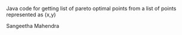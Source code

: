 Java code for getting list of pareto optimal points from a list of points represented as (x,y)


Sangeetha Mahendra
